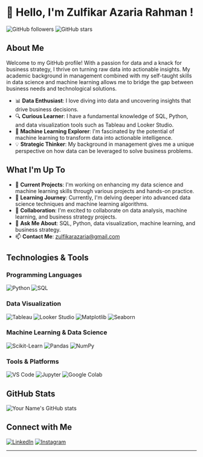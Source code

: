 # 👋 Hello, I'm Zulfikar Azaria Rahman !

![GitHub followers](https://img.shields.io/github/followers/yourusername?style=social)
![GitHub stars](https://img.shields.io/github/stars/yourusername?style=social)

## About Me

Welcome to my GitHub profile! With a passion for data and a knack for business strategy, I thrive on turning raw data into actionable insights. My academic background in management combined with my self-taught skills in data science and machine learning allows me to bridge the gap between business needs and technological solutions.

- 📊 **Data Enthusiast**: I love diving into data and uncovering insights that drive business decisions.
- 🔍 **Curious Learner**: I have a fundamental knowledge of SQL, Python, and data visualization tools such as Tableau and Looker Studio.
- 🤖 **Machine Learning Explorer**: I'm fascinated by the potential of machine learning to transform data into actionable intelligence.
- 💡 **Strategic Thinker**: My background in management gives me a unique perspective on how data can be leveraged to solve business problems.

## What I'm Up To

- 🔭 **Current Projects**: I'm working on enhancing my data science and machine learning skills through various projects and hands-on practice.
- 🌱 **Learning Journey**: Currently, I'm delving deeper into advanced data science techniques and machine learning algorithms.
- 👯 **Collaboration**: I'm excited to collaborate on data analysis, machine learning, and business strategy projects.
- 💬 **Ask Me About**: SQL, Python, data visualization, machine learning, and business strategy.
- 📫 **Contact Me**: [zulfikarazaria@gmail.com](mailto:zulfikarazaria@gmail.com)

## Technologies & Tools

### Programming Languages
![Python](https://img.shields.io/badge/-Python-333333?style=flat&logo=python)
![SQL](https://img.shields.io/badge/-SQL-333333?style=flat&logo=postgresql)

### Data Visualization
![Tableau](https://img.shields.io/badge/-Tableau-333333?style=flat&logo=tableau)
![Looker Studio](https://img.shields.io/badge/-Looker%20Studio-333333?style=flat&logo=google-analytics)
![Matplotlib](https://img.shields.io/badge/-Matplotlib-333333?style=flat&logo=python)
![Seaborn](https://img.shields.io/badge/-Seaborn-333333?style=flat&logo=python)

### Machine Learning & Data Science
![Scikit-Learn](https://img.shields.io/badge/-Scikit--Learn-333333?style=flat&logo=scikit-learn)
![Pandas](https://img.shields.io/badge/-Pandas-333333?style=flat&logo=pandas)
![NumPy](https://img.shields.io/badge/-NumPy-333333?style=flat&logo=numpy)

### Tools & Platforms
![VS Code](https://img.shields.io/badge/-VS%20Code-333333?style=flat&logo=visual-studio-code)
![Jupyter](https://img.shields.io/badge/-Jupyter-333333?style=flat&logo=jupyter)
![Google Colab](https://img.shields.io/badge/-Google%20Colab-333333?style=flat&logo=google-colab)

## GitHub Stats

![Your Name's GitHub stats](https://github-readme-stats.vercel.app/api?username=yourusername&show_icons=true&theme=radical)


## Connect with Me

[![LinkedIn](https://img.shields.io/badge/-LinkedIn-333333?style=flat&logo=linkedin)](https://www.linkedin.com/in/zulfikar-azaria-rahman/)
[![Instagram](https://img.shields.io/badge/-Instagram-333333?style=flat&logo=instagram)]([https://instagram.com/yourinstagram](https://www.instagram.com/photojourn4l))

---

